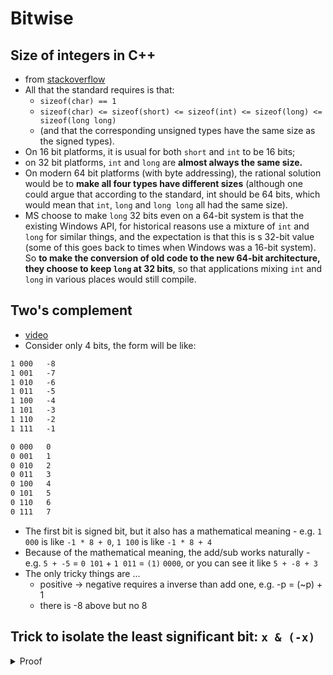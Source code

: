 # Bitwise

## Size of integers in C++
- from [stackoverflow](https://stackoverflow.com/questions/18353168/why-long-int-has-same-size-as-int-does-this-modifier-works-at-all)
- All that the standard requires is that:
  - `sizeof(char) == 1`
  - `sizeof(char) <= sizeof(short) <= sizeof(int) <= sizeof(long) <= sizeof(long long)`
  - (and that the corresponding unsigned types have the same size as the signed types).
- On 16 bit platforms, it is usual for both `short` and `int` to be 16 bits;
- on 32 bit platforms, `int` and `long` are **almost always the same size.**
- On modern 64 bit platforms (with byte addressing), the rational solution would be to **make all four types have different sizes** (although one could argue that according to the standard, int should be 64 bits, which would mean that `int`, `long` and `long long` all had the same size).
- MS choose to make `long` 32 bits even on a 64-bit system is that the existing Windows API, for historical reasons use a mixture of `int` and `long` for similar things, and the expectation is that this is s 32-bit value (some of this goes back to times when Windows was a 16-bit system). So **to make the conversion of old code to the new 64-bit architecture, they choose to keep `long` at 32 bits**, so that applications mixing `int` and `long` in various places would still compile.

## Two's complement
- [video](https://youtu.be/4qH4unVtJkE)
- Consider only 4 bits, the form will be like:
```txt
1 000   -8
1 001   -7
1 010   -6
1 011   -5
1 100   -4
1 101   -3
1 110   -2
1 111   -1

0 000   0
0 001   1
0 010   2
0 011   3
0 100   4
0 101   5
0 110   6
0 111   7
```
- The first bit is signed bit, but it also has a mathematical meaning - e.g. `1 000` is like `-1 * 8 + 0`, `1 100` is like `-1 * 8 + 4`
- Because of the mathematical meaning, the add/sub works naturally - e.g. `5 + -5` = `0 101` + `1 011` = `(1)` `0000`, or you can see it like `5 + -8 + 3`
- The only tricky things are ...
  - positive -> negative requires a inverse than add one, e.g. -p = (~p) + 1
  - there is -8 above but no 8



## Trick to isolate the least significant bit: `x & (-x)`

<details><summary markdown="span">Proof</summary>

- Say `x = a1b` (in binary) is the number whose least significant bit we want to isolate.
  - `a` is some binary sequence of any length of 1’s and 0’s and
  - `b` is some sequence of any length but of **0’s only**.
  - That tiny intermediate 1 bit sitting between **a** and **b** to be the least significant bit
- Then
```
-x = 2’s complement of x = (a1b)’ + 1
   = a’0b’ + 1
   = a’0(0...0)’ + 1
   = a’0(1...1) + 1
   = a’1(0...0)
   = a’1b
```
- Then
```
        a  1 b     ->  X
&       a' 1 b     -> -X
-----------------
=  (0...0) 1 (0...0)   ---> e.g. we get the LSB through X & (-x)
```

</details>